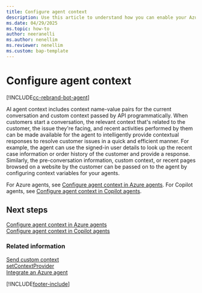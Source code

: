 ```yaml
---
title: Configure agent context  
description: Use this article to understand how you can enable your Azure or Copilot agents to understand context while authoring agent flows.
ms.date: 04/29/2025
ms.topic: how-to
author: neeranelli
ms.author: nenellim
ms.reviewer: nenellim
ms.custom: bap-template
---
```

# Configure agent context

[!INCLUDE[cc-rebrand-bot-agent](../../includes/cc-rebrand-bot-agent.md)]

AI agent context includes context name-value pairs for the current conversation and custom context passed by API programmatically. When customers start a conversation, the relevant context that's related to the customer, the issue they're facing, and recent activities performed by them can be made available for the agent to intelligently provide contextual responses to resolve customer issues in a quick and efficient manner. For example, the agent can use the signed-in user details to look up the recent case information or order history of the customer and provide a response. Similarly, the pre-conversation information, custom context, or recent pages browsed on a website by the customer can be passed on to the agent by configuring context variables for your agents.

For Azure agents, see [Configure agent context in Azure agents](enable-bot-context-azure.md).
For Copilot agents, see [Configure agent context in Copilot agents](enable-bot-context-pva.md).

## Next steps

[Configure agent context in Azure agents](enable-bot-context-azure.md)  
[Configure agent context in Copilot agents](enable-bot-context-pva.md)  

### Related information

[Send custom context](send-context-starting-chat.md)  
[setContextProvider](reference/methods/setContextProvider.md)  
[Integrate an Azure agent](../administer/configure-bot-azure.md)  

[!INCLUDE[footer-include](../../includes/footer-banner.md)]
